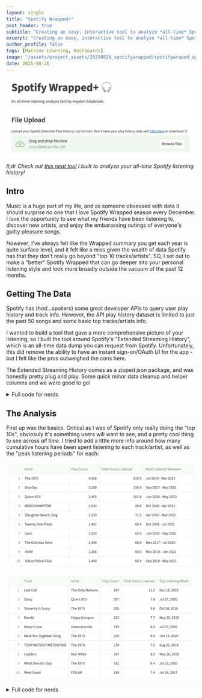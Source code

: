 ```yaml
---
layout: single
title: "Spotify Wrapped+"
post_header: true
subtitle: "Creating an easy, interactive tool to analyze *all-time* Spotify listening trends"
excerpt: "Creating an easy, interactive tool to analyze *all-time* Spotify listening trends"
author_profile: false
tags: [Machine Learning, Dashboards]
image: "/assets/project_assets/20250826_spotifywrapped/spotifywraped_app_screenshot.png"
date: 2025-08-26
---
```

![Landing page for the "Spotify Wrapped+" app](assets/projects/20250811_spotifywrapped_siteassets/spotifywrapped_app_screenshot.png)

*tl;dr Check out [this neat tool](https://haydenestabrook-spotifywrapped.streamlit.app/) I built to analyze your all-time Spotify listening history!*

## Intro
Music is a huge part of my life, and as someone obsessed with data it should surprise no one that I love Spotify Wrapped season every December.  I love the opportunity to see what my friends have been listening to, discover new artists, and enjoy the embarassing outings of everyone's guilty pleasure songs. 

*However*, I've always felt like the Wrapped summary you get each year is quite surface level, and it felt like a miss given the wealth of data Spotify has that they don't really go beyond "top 10 tracks/artists".  SO, I set out to make a "better" Spotify Wrapped that can go deeper into your personal listening style and look more broadly outside the vacuum of the past 12 months.

## Getting The Data
Spotify has (*had*...spoilers) some great developer APIs to query user play history and track info.  However, the API play history dataset is limited to just the past 50 songs and some basic top tracks/artists info.  

I wanted to build a tool that gave a more comprehensive picture of your listening, so I built the tool around Spotify's "Extended Streaming History", which is an all-time data dump you can request from Spotify.  Unfortunately, this did remove the ability to have an instant sign-on/OAuth UI for the app - but I felt like the pros outweighed the cons here.

The Extended Streaming History comes as a zipped json package, and was honestly pretty plug and play.  Some quick minor data cleanup and helper columns and we were good to go!

<details>
  <summary>Full code for nerds</summary>
  The app is hosted on Streamlit.  Very simple out-of-the-box file uploader, and set up basic unpacking of the zip:
  <pre><code>
  st.write("")
st.subheader("File Upload")
zipobj = st.file_uploader(
    "Upload your Spotify Extended Play History (.zip format).  Don't have your play history data yet? [Click here](https://hestabroo.github.io/SpotifyWrapped/SpotifyDownloadInstructions.html) to download it!", 
    type=['zip']
)
while zipobj is None:
    st.stop()  #wait until we have a file

st_progress_text = st.empty()
st_progress_bar = st.progress(0)

#wrap this in a try in case wrong format
try:
    st_progress_text.write("🤐 Un-zipping your data...")
    with zipfile.ZipFile(zipobj) as z:
        files = [f for f in z.namelist() if f.startswith("Spotify Extended Streaming History/Streaming_History_Audio") and f.endswith(".json")]
        files = sorted(files)

        dfs=[]
        for f in files:
            with z.open(f) as fo:
                data = pd.DataFrame(json.load(fo))
                dfs.append(data)

    streamhx = pd.concat(dfs).reset_index()
    if streamhx.empty: raise BadData("no data imported")  #explicitly call an error if it's empty
except:
    st.error("Hm... That doesn't seem to be the right file/format... Try again?")
    st_progress_text.empty()
    st_progress_bar.empty()
    st.stop()
  </code></pre>

Besides that, I did some basic cleanup to filter out audiobooks and other lame not-music stuff, as well as to truncate a "tail" at the start of usage (this might have just been a me thing, but my account "existed" ~a year before I really started using it, so most charts had a year of whitespace).  Also added some QOL columns:
<pre><code>
streamhx = streamhx[streamhx['audiobook_title'].isna()]  #remove audiobooks and other nerd shit

streamhx['dttm'] = pd.to_datetime(streamhx['ts'])
streamhx['dttm_local'] = streamhx['dttm'].dt.tz_convert('America/New_York')  #convert to local timezone

streamhx['year'] = streamhx['dttm'].dt.year
streamhx['month_start'] = streamhx['dttm'].dt.to_period("M").dt.start_time
streamhx['week_start'] = streamhx['dttm'].dt.to_period("W").dt.start_time
streamhx['hour'] = streamhx['dttm'].dt.hour
streamhx['weekday'] = streamhx['dttm'].dt.day_name()

streamhx['hr_played'] = streamhx['ms_played'] / 1000 / 60 / 60

streamhx.rename(columns={
    'master_metadata_track_name':'song_name',
    'master_metadata_album_artist_name':'artist_name',
    'master_metadata_album_album_name': 'album_name'
}, inplace=True)  #simplify some column names

start_date = np.percentile(streamhx['dttm'],1)  #exclude tail before really using account...if like me.  should be insignificant otherwise
streamhx = streamhx[streamhx['dttm']>=start_date]
</code></pre>
</details>

## The Analysis
First up was the basics.  Critical as I was of Spotify only really doing the "top 10s", obviosuly it's something users will want to see, and a pretty cool thing to see across *all time*.  I tried to add a little more info around how many cumulative hours have been spent listening to each track/artist, as well as the "peak listening periods" for each:

![My top artists...](assets/projects/20250811_spotifywrapped_siteassets/topartists_table.png)

![...and top songs.  For the uninitated, The Dirty Nelsons is the band I drum in... embarassing.](assets/projects/20250811_spotifywrapped_siteassets/topsongs_table.png)

<details>
  <summary>Full code for nerds</summary>
  Don't need to bore you with the basics of finding top artists/tracks.  Only interesting thing here was the identification of a "peak listening window".  A bit arbitrarily, I defined this to be the smallest possible window containing at least 50% of the artist's playtime.  
  
  At first I tried to do this by iteratively "shrinking" the full date, dropping the lowest-volume end - but this greedy logic got hung up on local peaks.  I ended up looping through each possible window start point and extending *outwards* until 50% was captured, and finding the best (smallest) window that achieved this.
</details>











